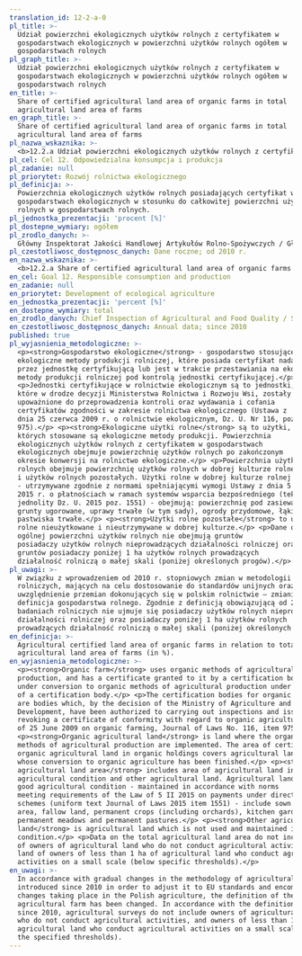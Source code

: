 ```yaml
---
translation_id: 12-2-a-0
pl_title: >-
  Udział powierzchni ekologicznych użytków rolnych z certyfikatem w
  gospodarstwach ekologicznych w powierzchni użytków rolnych ogółem w
  gospodarstwach rolnych
pl_graph_title: >-
  Udział powierzchni ekologicznych użytków rolnych z certyfikatem w
  gospodarstwach ekologicznych w powierzchni użytków rolnych ogółem w
  gospodarstwach rolnych
en_title: >-
  Share of certified agricultural land area of organic farms in total
  agricultural land area of farms
en_graph_title: >-
  Share of certified agricultural land area of organic farms in total
  agricultural land area of farms
pl_nazwa_wskaznika: >-
  <b>12.2.a Udział powierzchni ekologicznych użytków rolnych z certyfikatem w gospodarstwach ekologicznych w powierzchni użytków rolnych ogółem w gospodarstwach rolnych</b>
pl_cel: Cel 12. Odpowiedzialna konsumpcja i produkcja
pl_zadanie: null
pl_priorytet: Rozwój rolnictwa ekologicznego
pl_definicja: >-
  Powierzchnia ekologicznych użytków rolnych posiadających certyfikat w
  gospodarstwach ekologicznych w stosunku do całkowitej powierzchni użytków
  rolnych w gospodarstwach rolnych.
pl_jednostka_prezentacji: 'procent [%]'
pl_dostepne_wymiary: ogółem
pl_zrodlo_danych: >-
  Główny Inspektorat Jakości Handlowej Artykułów Rolno-Spożywczych / Główny Urząd Statystyczny 
pl_czestotliwosc_dostępnosc_danych: Dane roczne; od 2010 r.
en_nazwa_wskaznika: >-
  <b>12.2.a Share of certified agricultural land area of organic farms in total agricultural land area of farms</b>
en_cel: Goal 12. Responsible consumption and production
en_zadanie: null
en_priorytet: Development of ecological agriculture
en_jednostka_prezentacji: 'percent [%]'
en_dostepne_wymiary: total
en_zrodlo_danych: Chief Inspection of Agricultural and Food Quality / Statistics Poland
en_czestotliwosc_dostępnosc_danych: Annual data; since 2010
published: true
pl_wyjasnienia_metodologiczne: >-
  <p><strong>Gospodarstwo ekologiczne</strong> - gospodarstwo stosujące
  ekologiczne metody produkcji rolniczej, które posiada certyfikat nadany
  przez jednostkę certyfikującą lub jest w trakcie przestawiania na ekologiczne
  metody produkcji rolniczej pod kontrolą jednostki certyfikującej.</p>
  <p>Jednostki certyfikujące w rolnictwie ekologicznym są to jednostki,
  które w drodze decyzji Ministerstwa Rolnictwa i Rozwoju Wsi, zostały
  upoważnione do przeprowadzenia kontroli oraz wydawania i cofania
  certyfikatów zgodności w zakresie rolnictwa ekologicznego (Ustawa z
  dnia 25 czerwca 2009 r. o rolnictwie ekologicznym, Dz. U. Nr 116, poz.
  975).</p> <p><strong>Ekologiczne użytki rolne</strong> są to użytki, na
  których stosowane są ekologiczne metody produkcji. Powierzchnia
  ekologicznych użytków rolnych z certyfikatem w gospodarstwach
  ekologicznych obejmuje powierzchnię użytków rolnych po zakończonym
  okresie konwersji na rolnictwo ekologiczne.</p> <p>Powierzchnia użytków
  rolnych obejmuje powierzchnię użytków rolnych w dobrej kulturze rolnej
  i użytków rolnych pozostałych. Użytki rolne w dobrej kulturze rolnej
  - utrzymywane zgodnie z normami spełniającymi wymogi Ustawy z dnia 5 II
  2015 r. o płatnościach w ramach systemów wsparcia bezpośredniego (tekst
  jednolity Dz. U. 2015 poz. 1551) - obejmują: powierzchnię pod zasiewami,
  grunty ugorowane, uprawy trwałe (w tym sady), ogrody przydomowe, łąki trwałe i
  pastwiska trwałe.</p> <p><strong>Użytki rolne pozostałe</strong> to użytki
  rolne nieużytkowane i nieutrzymywane w dobrej kulturze.</p> <p>Dane o
  ogólnej powierzchni użytków rolnych nie obejmują gruntów
  posiadaczy użytków rolnych nieprowadzących działalności rolniczej oraz
  gruntów posiadaczy poniżej 1 ha użytków rolnych prowadzących
  działalność rolniczą o małej skali (poniżej określonych progów).</p>
pl_uwagi: >-
  W związku z wprowadzeniem od 2010 r. stopniowych zmian w metodologii badań
  rolniczych, mających na celu dostosowanie do standardów unijnych oraz
  uwzględnienie przemian dokonujących się w polskim rolnictwie – zmianie uległa
  definicja gospodarstwa rolnego. Zgodnie z definicją obowiązującą od 2010 r. w
  badaniach rolniczych nie ujmuje się posiadaczy użytków rolnych nieprowadzących
  działalności rolniczej oraz posiadaczy poniżej 1 ha użytków rolnych
  prowadzących działalność rolniczą o małej skali (poniżej określonych progów).
en_definicja: >-
  Agricultural certified land area of organic farms in relation to total
  agricultural land area of farms (in %).
en_wyjasnienia_metodologiczne: >-
  <p><strong>Organic farm</strong> uses organic methods of agricultural
  production, and has a certificate granted to it by a certification body or is
  under conversion to organic methods of agricultural production under control
  of a certification body.</p> <p>The certification bodies for organic farming
  are bodies which, by the decision of the Ministry of Agriculture and Rural
  Development, have been authorized to carrying out inspections and issuing and
  revoking a certificate of conformity with regard to organic agriculture (Law
  of 25 June 2009 on organic farming, Journal of Laws No. 116, item 975).</p>
  <p><strong>Organic agricultural land</strong> is land where the organic
  methods of agricultural production are implemented. The area of certified
  organic agricultural land in organic holdings covers agricultural land area
  whose conversion to organic agriculture has been finished.</p> <p><strong>The
  agricultural land area</strong> includes area of agricultural land in a good
  agricultural condition and other agricultural land. Agricultural land in a
  good agricultural condition - maintained in accordance with norms
  meeting requirements of the Law of 5 II 2015 on payments under direct support
  schemes (uniform text Journal of Laws 2015 item 1551) - include sown
  area, fallow land, permanent crops (including orchards), kitchen gardens,
  permanent meadows and permanent pastures.</p> <p><strong>Other agricultural
  land</strong> is agricultural land which is not used and maintained in a good
  condition.</p> <p>Data on the total agricultural land area do not include land
  of owners of agricultural land who do not conduct agricultural activities, and
  land of owners of less than 1 ha of agricultural land who conduct agricultural
  activities on a small scale (below specific thresholds).</p>
en_uwagi: >-
  In accordance with gradual changes in the methodology of agricultural surveys,
  introduced since 2010 in order to adjust it to EU standards and encompass
  changes taking place in the Polish agriculture, the definition of the
  agricultural farm has been changed. In accordance with the definition binding
  since 2010, agricultural surveys do not include owners of agricultural land
  who do not conduct agricultural activities, and owners of less than 1 ha of
  agricultural land who conduct agricultural activities on a small scale (below
  the specified thresholds).
---
```

